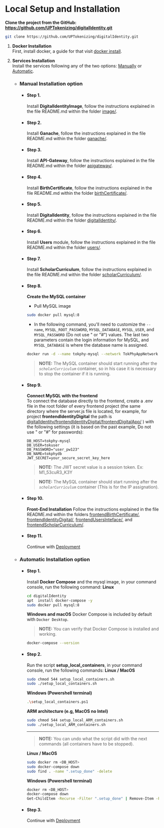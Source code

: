 # Local Setup and Installation

   **Clone the project from the GitHub: https://github.com/UPTokenizing/digitalIdentity.git**
   ```bash
   git clone https://github.com/UPTokenizing/digitalIdentity.git
   ```
1. **Docker Installation**  
   First, install docker, a guide for that visit [docker install](https://docs.docker.com/engine/install/).   
 
 2. **Services Installation**  
    Install the services following any of the two options: [Manually](https://github.com/UPTokenizing/digitalIdentity/blob/main/Local-Setup.md#manual-installation-option) or [Automatic](https://github.com/UPTokenizing/digitalIdentity/blob/main/Local-Setup.md#automatic-installation-option).

    * ### Manual Installation option
      - #### Step 1.
        Install **DigitalIdentityImage**, follow the instructions explained in the file README.md within the folder [image/](https://github.com/UPTokenizing/digitalIdentity/tree/main/image).
      - #### Step 2.
        Install **Ganache**, follow the instructions explained in the file README.md within the folder [ganache/](https://github.com/UPTokenizing/digitalIdentity/tree/main/ganache).
      - #### Step 3.
        Install **API-Gateway**, follow the instructions explained in the file README.md within the folder [apigateway/](https://github.com/UPTokenizing/digitalIdentity/tree/main/apigateway).
      - #### Step 4.
        Install **BirthCertificate**, follow the instructions explained in the file README.md within the folder [birthCertificate/](https://github.com/UPTokenizing/digitalIdentity/tree/main/birthCertificate).
      - #### Step 5.
        Install **DigitalIdentity**, follow the instructions explained in the file README.md within the folder [digitalIdentity/](https://github.com/UPTokenizing/digitalIdentity/tree/main/digitalIdentity).
      - #### Step 6.
        Install **Users** module, follow the instructions explained in the file README.md within the folder [users/](https://github.com/UPTokenizing/digitalIdentity/tree/main/users).
      - #### Step 7.
        Install **ScholarCurriculum**, follow the instructions explained in the file README.md within the folder [scholarCurriculum/](https://github.com/UPTokenizing/digitalIdentity/tree/main/scholarCurriculum).
      - #### Step 8.
        **Create the MySQL container**
        - Pull MySQL image
        ```bash
        sudo docker pull mysql:8
        ```
        - In the following command, you'll need to customize the `--name`, `MYSQL_ROOT_PASSWORD`, `MYSQL_DATABASE`, `MYSQL_USER`, and `MYSQL_PASSWORD` (Do not use \" or "#") values. The last two parameters contain the login information for MySQL, and `MYSQL_DATABASE` is where the database name is assigned.
        ```bash
        docker run -d --name tokphy-mysql --network TokPhyAppNetwork -e MYSQL_ROOT_PASSWORD=root_pw123 -e MYSQL_DATABASE=tokphydb -e MYSQL_USER=tokuser -e MYSQL_PASSWORD=user_pw123 -p 3306:3306 mysql:8
        ```
        > **NOTE:** The MySQL container should start running after the *`scholarCurriculum`* container, so in his case it is necessary to stop the container if it is running.
        
      - #### Step 9.
        **Connect MySQL with the frontend**  
        To connect the database directly to the frontend, create a .env file in the root folder of every frontend project (the same directory where the server.js file is located, for example, for project **frontendIdentityDigital** the path is [digitalIdentity/frontendIdentityDigital/frontendDigitalApp/](https://github.com/UPTokenizing/digitalIdentity/tree/main/frontendIdentityDigital/frontendDigitalApp/)  ) with the following settings (it is based on the past example, Do not use \" or "#" for passwords):
        ```env
        DB_HOST=tokphy-mysql
        DB_USER=tokuser
        DB_PASSWORD="user_pw123"
        DB_NAME=tokphydb
        JWT_SECRET=your_secure_secret_key_here
        ```
        > **NOTE:** The JWT secret value is a session token. Ex: M1_53cuR3_K3Y
        
        > **NOTE:** The MySQL container should start running after the *`scholarCurriculum`* container (This is for the IP assignation).

      - #### Step 10.
        **Front-End Installation**
          Follow the instructions explained in the file README.md within the folders [frontendBirthCertificate/](https://github.com/UPTokenizing/digitalIdentity/tree/main/frontendBirthCertificate), [frontendIdentityDigital/](https://github.com/UPTokenizing/digitalIdentity/tree/main/frontendIdentityDigital), [frontendUsersInteface/](https://github.com/UPTokenizing/digitalIdentity/tree/main/frontendUsersInteface), and [frontendScholarCurriculum/](https://github.com/UPTokenizing/digitalIdentity/tree/main/frontendScholarCurriculum).
      - #### Step 11.
        Continue with [Deployment](https://github.com/UPTokenizing/digitalIdentity/blob/main/README.md#deployment)


    * ### Automatic Installation option
       
      - #### Step 1.
        Install **Docker Compose** and the mysql image, in your command console, run the following command:
        **Linux**
        ```bash
        cd digitalIdentity
        apt  install docker-compose -y
        sudo docker pull mysql:8
        ```
        **Windows and macOS**
        Docker Compose is included by default with `Docker Desktop`.

        > **NOTE:** You can verify that Docker Compose is installed and working. 
        ```bash 
        docker-compose --version
        ```
    
      - #### Step 2.
        Run the script **setup_local_containers**, in your command console, run the following commands:
        **Linux / MacOS**
        ```bash
        sudo chmod 544 setup_local_containers.sh
        sudo ./setup_local_containers.sh
        ```
        
        **Windows (Powershell terminal)**
        ```bash
        .\setup_local_containers.ps1
        ```
        
        **ARM architecture (e.g, MacOS no Intel)**
        ```bash
        sudo chmod 544 setup_local_ARM_containers.sh
        sudo ./setup_local_ARM_containers.sh
        ```
        ---
        > **NOTE:** You can undo what the script did with the next commands (all containers have to be stopped).
        
        **Linux / MacOS**
        ```bash 
        sudo docker rm <DB_HOST>
        sudo docker-compose down
        sudo find . -name ".setup_done" -delete
        ```
        
        **Windows (Powershell terminal)**
        ```bash 
        docker rm <DB_HOST>
        docker-compose down
        Get-ChildItem -Recurse -Filter ".setup_done" | Remove-Item -Force
        ```
      - #### Step 3.
        Continue with [Deployment](https://github.com/UPTokenizing/digitalIdentity/blob/main/README.md#deployment)
        
